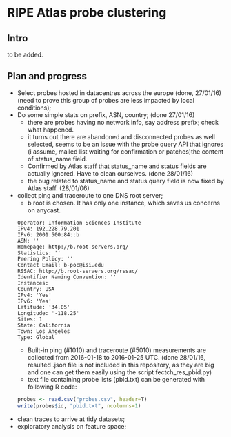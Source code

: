 # RIPE Atlas probe clustering
## Intro
to be added.
## Plan and progress
- Select probes hosted in datacentres across the europe (done, 27/01/16) (need to prove this group of probes are less impacted by local conditions);
- Do some simple stats on prefix, ASN, country; (done 27/01/16)
  - there are probes having no network info, say address prefix; check what happened.
  - it turns out there are abandoned and disconnected probes as well selected, seems to be an issue with the probe query API that ignores (i assume, mailed list waiting for confirmation or patches)the content of status_name field.
  - Confirmed by Atlas staff that status_name and status fields are actually ignored. Have to clean ourselves. (done 28/01/16)
  - the bug related to status_name and status query field is now fixed by Atlas staff. (28/01/06)
- collect ping and traceroute to one DNS root server;
  - b root is chosen. It has only one instance, which saves us concerns on anycast.
  ```
  Operator: Information Sciences Institute
  IPv4: 192.228.79.201
  IPv6: 2001:500:84::b
  ASN: ''
  Homepage: http://b.root-servers.org/
  Statistics: ''
  Peering Policy: ''
  Contact Email: b-poc@isi.edu
  RSSAC: http://b.root-servers.org/rssac/
  Identifier Naming Convention: ''
  Instances:
  Country: USA
  IPv4: 'Yes'
  IPv6: 'Yes'
  Latitude: '34.05'
  Longitude: '-118.25'
  Sites: 1
  State: California
  Town: Los Angeles
  Type: Global
  ```
  - Built-in ping (\#1010) and traceroute (\#5010) measurements are collected from 2016-01-18 to 2016-01-25 UTC. (done 28/01/16, resulted .json file is not included in this repository, as they are big and one can get them easily using the script fectch_res_pbid.py)
  - text file containing probe lists (pbid.txt) can be generated with following R code:
  ```R
  probes <- read.csv("probes.csv", header=T)
  write(probes$id, "pbid.txt", ncolumns=1)
  ```
- clean traces to arrive at tidy datasets;
- exploratory analysis on feature space;
